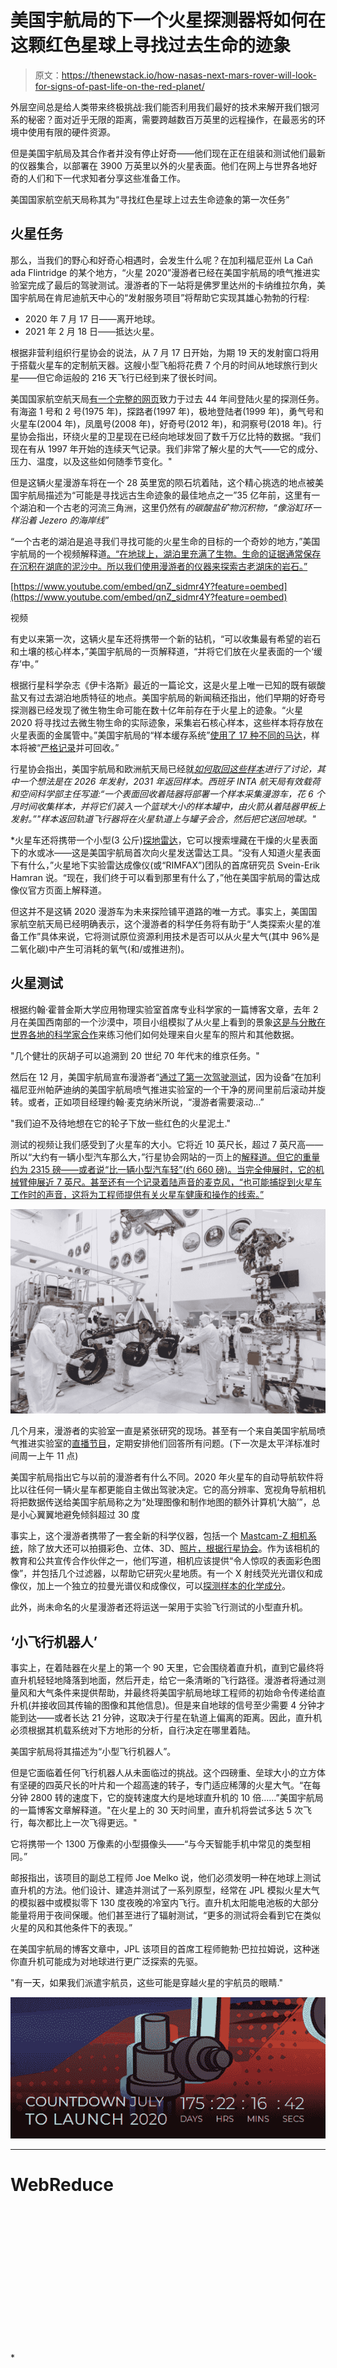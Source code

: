 # 美国宇航局的下一个火星探测器将如何在这颗红色星球上寻找过去生命的迹象

> 原文：<https://thenewstack.io/how-nasas-next-mars-rover-will-look-for-signs-of-past-life-on-the-red-planet/>

外层空间总是给人类带来终极挑战:我们能否利用我们最好的技术来解开我们银河系的秘密？面对近乎无限的距离，需要跨越数百万英里的远程操作，在最恶劣的环境中使用有限的硬件资源。

但是美国宇航局及其合作者并没有停止好奇——他们现在正在组装和测试他们最新的仪器集合，以部署在 3900 万英里以外的火星表面。他们在网上与世界各地好奇的人们和下一代求知者分享这些准备工作。

美国国家航空航天局称其为“寻找红色星球上过去生命迹象的第一次任务”

## 火星任务

那么，当我们的野心和好奇心相遇时，会发生什么呢？在加利福尼亚州 La Cañ ada Flintridge 的某个地方，“火星 2020”漫游者已经在美国宇航局的喷气推进实验室完成了最后的驾驶测试。漫游者的下一站将是佛罗里达州的卡纳维拉尔角，美国宇航局在肯尼迪航天中心的“发射服务项目”将帮助它实现其雄心勃勃的行程:

*   2020 年 7 月 17 日——离开地球。
*   2021 年 2 月 18 日——抵达火星。

根据非营利组织行星协会的说法，从 7 月 17 日开始，为期 19 天的发射窗口将用于搭载火星车的定制航天器。这艘小型飞船将花费 7 个月的时间从地球旅行到火星——但它命运般的 216 天飞行已经到来了很长时间。

美国国家航空航天局[有一个完整的网页](https://mars.nasa.gov/mars-exploration/missions/?page=0&per_page=99&order=date+desc&search=&category=172)致力于过去 44 年间登陆火星的探测任务。有海盗 1 号和 2 号(1975 年)，探路者(1997 年)，极地登陆者(1999 年)，勇气号和火星车(2004 年)，凤凰号(2008 年)，好奇号(2012 年)，和洞察号(2018 年)。行星协会指出，环绕火星的卫星现在已经向地球发回了数千万亿比特的数据。“我们现在有从 1997 年开始的连续天气记录。我们非常了解火星的大气——它的成分、压力、温度，以及这些如何随季节变化。"

但是这辆火星漫游车将在一个 28 英里宽的陨石坑着陆，这个精心挑选的地点被美国宇航局描述为“可能是寻找远古生命迹象的最佳地点之一”35 亿年前，这里有一个湖泊和一个古老的河流三角洲，这里仍然有*的碳酸盐矿物沉积物，“像浴缸环一样沿着 Jezero 的海岸线”*

“一个古老的湖泊是追寻我们寻找可能的火星生命的目标的一个奇妙的地方，”美国宇航局的一个视频解释道[。“在地球上，湖泊里充满了生物。生命的证据通常保存在沉积在湖底的泥沙中。所以我们使用漫游者的仪器来探索古老湖床的岩石。”](https://www.youtube.com/watch?v=JgMXPXdqJn8&feature=emb_rel_pause)

[https://www.youtube.com/embed/qnZ_sidmr4Y?feature=oembed](https://www.youtube.com/embed/qnZ_sidmr4Y?feature=oembed)

视频

有史以来第一次，这辆火星车还将携带一个新的钻机，“可以收集最有希望的岩石和土壤的核心样本，”美国宇航局的一页解释道，“并将它们放在火星表面的一个‘缓存’中。”

根据行星科学杂志《伊卡洛斯》最近的一篇论文，这是火星上唯一已知的既有碳酸盐又有过去湖泊地质特征的地点。美国宇航局的新闻稿还指出，他们早期的好奇号探测器已经发现了微生物生命可能在数十亿年前存在于火星上的迹象。“火星 2020 将寻找过去微生物生命的实际迹象，采集岩石核心样本，这些样本将存放在火星表面的金属管中。”美国宇航局的“样本缓存系统”[使用了 17 种不同的马达](https://mars.nasa.gov/news/8451/mars-2020-rover-gets-its-wheels/)，样本将被“[严格记录](https://mars.jpl.nasa.gov/mars2020/mission/science/objectives/)并可回收。”

行星协会指出，美国宇航局和欧洲航天局已经就[*如何取回这些样本*](https://www.planetary.org/blogs/guest-blogs/what-comes-next-on-mars.html)*进行了讨论，其中一个想法是在 2026 年发射，2031 年返回样本。西班牙 INTA 航天局有效载荷和空间科学部主任写道:“一个表面回收着陆器将部署一个样本采集漫游车，花 6 个月时间收集样本，并将它们装入一个篮球大小的样本罐中，由火箭从着陆器甲板上发射。”"样本返回轨道飞行器将在火星轨道上与罐子会合，然后把它送回地球。"*

 *火星车还将携带一个小型(3 公斤)[探地雷达](https://mars.nasa.gov/mars2020/mission/instruments/rimfax/)，它可以搜索埋藏在干燥的火星表面下的水或冰——这是美国宇航局首次向火星发送雷达工具。“没有人知道火星表面下有什么，”火星地下实验雷达成像仪(或“RIMFAX”)团队的首席研究员 Svein-Erik Hamran 说。“现在，我们终于可以看到那里有什么了，”他在美国宇航局的雷达成像仪官方页面上解释道。

但这并不是这辆 2020 漫游车为未来探险铺平道路的唯一方式。事实上，美国国家航空航天局已经明确表示，这个漫游者的科学任务将有助于“人类探索火星的准备工作”具体来说，它将测试原位资源利用技术是否可以从火星大气(其中 96%是二氧化碳)中产生可消耗的氧气(和/或推进剂)。

## **火星测试**

根据约翰·霍普金斯大学应用物理实验室首席专业科学家的一篇博客文章，去年 2 月在美国西南部的一个沙漠中，项目小组模拟了从火星上看到的景象[这是与分散在世界各地的科学家合作](https://www.planetary.org/blogs/guest-blogs/2019/practicing-mars-2020-ops.html)来练习他们如何处理来自火星车的照片和其他数据。

"几个健壮的灰胡子可以追溯到 20 世纪 70 年代末的维京任务。"

然后在 12 月，美国宇航局宣布漫游者“[通过了第一次驾驶测试](https://www.jpl.nasa.gov/news/news.php?release=2019-251)，因为设备“在加利福尼亚州帕萨迪纳的美国宇航局喷气推进实验室的一个干净的房间里前后滚动并旋转。或者，正如项目经理约翰·麦克纳米所说，“漫游者需要滚动…”

"我们迫不及待地想在它的轮子下放一些红色的火星泥土."

测试的视频让我们感受到了火星车的大小。它将近 10 英尺长，超过 7 英尺高——所以“大约有一辆小型汽车那么大，”行星协会网站的一页上的[解释道。但它的重量约为 2315 磅——或者说“比一辆小型汽车轻”(约 660 磅)。当完全伸展时，它的机械臂伸展近 7 英尺。甚至还有一个记录着陆声音的麦克风，“也可能捕捉到火星车工作时的声音，这将为工程师提供有关火星车健康和操作的线索。”](https://www.planetary.org/explore/space-topics/space-missions/mars2020.html)

![ NASA JPL tests the Mars 2020 rover - June 2019 - 527](img/6dadb005644404da760416e3460cf62b.png)

几个月来，漫游者的实验室一直是紧张研究的现场。甚至有一个来自美国宇航局喷气推进实验室的[直播节目](https://mars.nasa.gov/mars2020/mission/where-is-the-rover/)，定期安排他们回答所有问题。(下一次是太平洋标准时间周一上午 11 点)

美国宇航局指出它与以前的漫游者有什么不同。2020 年火星车的自动导航软件将比以往任何一辆火星车都更能自主做出驾驶决定。它的高分辨率、宽视角导航相机将把数据传送给美国宇航局称之为“处理图像和制作地图的额外计算机‘大脑’”，总是小心翼翼地避免倾斜超过 30 度

事实上，这个漫游者携带了一套全新的科学仪器，包括一个 [Mastcam-Z 相机系统](https://www.planetary.org/explore/projects/mars-2020/)，除了放大还可以拍摄彩色、立体、3D、[照片，根据行星协会](https://www.planetary.org/explore/space-topics/space-missions/mars2020.html)。作为该相机的教育和公共宣传合作伙伴之一，他们写道，相机应该提供“令人惊叹的表面彩色图像”，并包括几个过滤器，以帮助它研究火星地质。有一个 X 射线荧光光谱仪和成像仪，加上一个独立的拉曼光谱仪和成像仪，可以[探测样本的化学成分](https://www.sciencedirect.com/topics/neuroscience/raman-spectroscopy)。

此外，尚未命名的火星漫游者还将运送一架用于实验飞行测试的小型直升机。

## **‘小飞行机器人’**

事实上，在着陆器在火星上的第一个 90 天里，它会围绕着直升机，直到它最终将直升机轻轻地降落到地面，然后开走，给它一条清晰的飞行路径。漫游者将通过测量风和大气条件来提供帮助，并最终将美国宇航局地球工程师的初始命令传递给直升机(并接收回其传输的图像和其他信息)。但是来自地球的信号至少需要 4 分钟才能到达——或者长达 21 分钟，这取决于行星在轨道上偏离的距离。因此，直升机必须根据其机载系统对下方地形的分析，自行决定在哪里着陆。

美国宇航局将其描述为“小型飞行机器人”。

但是它面临着任何飞行机器人从未面临过的挑战。这个四磅重、垒球大小的立方体有坚硬的四英尺长的叶片和一个超高速的转子，专门适应稀薄的火星大气。“在每分钟 2800 转的速度下，它的旋转速度大约是地球直升机的 10 倍……”美国宇航局的一篇博客文章解释道。"在火星上的 30 天时间里，直升机将尝试多达 5 次飞行，每次都比上一次飞得更远。"

它将携带一个 1300 万像素的小型摄像头——“与今天智能手机中常见的类型相同。”

邮报指出，该项目的副总工程师 Joe Melko 说，他们必须发明一种在地球上测试直升机的方法。他们设计、建造并测试了一系列原型，经常在 JPL 模拟火星大气的模拟器中或模拟零下 130 度夜晚的冷室内飞行。直升机太阳能电池板的大部分能量将用于夜间保暖。他们甚至进行了辐射测试，“更多的测试将会看到它在类似火星的风和其他条件下的表现。”

在美国宇航局的博客文章中，JPL 该项目的首席工程师鲍勃·巴拉拉姆说，这种迷你直升机可能成为对地球进行更广泛探索的先驱。

"有一天，如果我们派遣宇航员，这些可能是穿越火星的宇航员的眼睛."

![Nasa dot gov countdown to Mars 2020 rover launch](img/eb998ba5428b4095c4b35a7cd66b9588.png)

* * *

# WebReduce

<svg xmlns:xlink="http://www.w3.org/1999/xlink" viewBox="0 0 68 31" version="1.1"><title>Group</title> <desc>Created with Sketch.</desc></svg>*